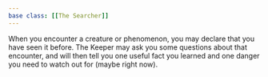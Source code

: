 ```yaml
---
base class: [[The Searcher]]
---
```

When you encounter a creature or phenomenon, you may declare that you have seen it before. The Keeper may ask you some questions about that encounter, and will then tell you one useful fact you learned and one danger you need to watch out for (maybe right now).
